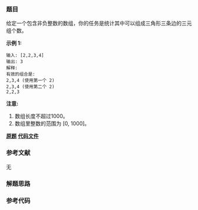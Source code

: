 ### 题目
给定一个包含非负整数的数组，你的任务是统计其中可以组成三角形三条边的三元组个数。

**示例 1:**

    
    
    输入: [2,2,3,4]
    输出: 3
    解释:
    有效的组合是: 
    2,3,4 (使用第一个 2)
    2,3,4 (使用第二个 2)
    2,2,3
    

**注意:**

  1. 数组长度不超过1000。
  2. 数组里整数的范围为 [0, 1000]。

 **[原题](https://leetcode-cn.com/problems/valid-triangle-number/)**    **[代码文件]()**


### 参考文献
无

### 解题思路




### 参考代码

```go


```




